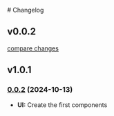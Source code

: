 # Changelog

## v0.0.2

[compare changes](https://github.com/stacklab-one/ui/compare/v1.0.1...v0.0.2)

## v1.0.1

### [0.0.2](https://github.com/stacklab-one/ui/compare/v0.0.1...v0.0.2) (2024-10-13)

* **UI:** Create the first components
